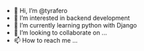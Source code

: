 - 👋 Hi, I’m @tyrafero
- 👀 I’m interested in backend development
- 🌱 I’m currently learning python with Django
- 💞️ I’m looking to collaborate on ...
- 📫 How to reach me ...

<!---
tyrafero/tyrafero is a ✨ special ✨ repository because its `README.md` (this file) appears on your GitHub profile.
You can click the Preview link to take a look at your changes.
--->
